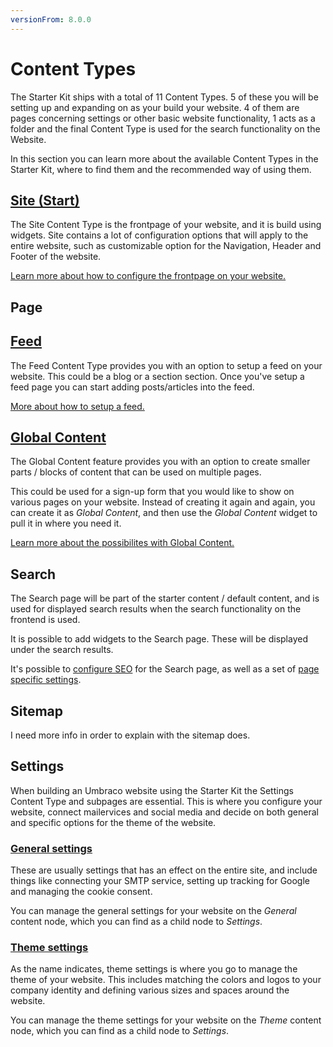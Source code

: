 ```yaml
---
versionFrom: 8.0.0
---
```


# Content Types

The Starter Kit ships with a total of 11 Content Types. 5 of these you will be setting up and expanding on as your build your website. 4 of them are pages concerning settings or other basic website functionality, 1 acts as a folder and the final Content Type is used for the search functionality on the Website.

In this section you can learn more about the available Content Types in the Starter Kit, where to find them and the recommended way of using them.

## [Site (Start)](Site-Start)

The Site Content Type is the frontpage of your website, and it is build using widgets. Site contains a lot of configuration options that will apply to the entire website, such as customizable option for the Navigation, Header and Footer of the website.

[Learn more about how to configure the frontpage on your website.](Site-Start)

## Page

## [Feed](Feed)

The Feed Content Type provides you with an option to setup a feed on your website. This could be a blog or a section section. Once you've setup a feed page you can start adding posts/articles into the feed.

[More about how to setup a feed.](Feed)

## [Global Content](Global-Content)

The Global Content feature provides you with an option to create smaller parts / blocks of content that can be used on multiple pages.

This could be used for a sign-up form that you would like to show on various pages on your website. Instead of creating it again and again, you can create it as *Global Content*, and then use the *Global Content* widget to pull it in where you need it.

[Learn more about the possibilites with Global Content.](Global-Content)

## Search

The Search page will be part of the starter content / default content, and is used for displayed search results when the search functionality on the frontend is used. 

It is possible to add widgets to the Search page. These will be displayed under the search results.

It's possible to [configure SEO](../Settings/Specific-Settings/#seo) for the Search page, as well as a set of [page specific settings](../Settings/Specific-Settings/#settings).

## Sitemap

I need more info in order to explain with the sitemap does.

## Settings

When building an Umbraco website using the Starter Kit the Settings Content Type and subpages are essential. This is where you configure your website, connect mailervices and social media and decide on both general and specific options for the theme of the website.

### [General settings](../Settings/General-Settings)

These are usually settings that has an effect on the entire site, and include things like connecting your SMTP service, setting up tracking for Google and managing the cookie consent.

You can manage the general settings for your website on the *General* content node, which you can find as a child node to *Settings*.

### [Theme settings](../Settings/Theme-settings)

As the name indicates, theme settings is where you go to manage the theme of your website. This includes matching the colors and logos to your company identity and defining various sizes and spaces around the website.

You can manage the theme settings for your website on the *Theme* content node, which you can find as a child node to *Settings*.
